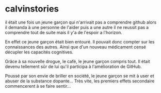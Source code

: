 # calvinstories
il était une fois un jeune garçon qui n'arrivait pas a comprendre github alors il demanda à une personne de l'aider puis a une autre il ne reussit pas a comprendre tout de suite mais il y'a de l'espoir a l'horizon.

En effet ce jeune garçon était bien entouré. Il pouvait donc compter sur les connaissances des autres. Ainsi que d'un nouveau médicament censé décupler les capacités cognitives.

Grâce à sa nouvelle drogue, le café, le jeune garçon compris tout. Il était devenu tellement sûr de lui qu'il participa à l'amélioration de GitHub.

Poussé par son envie de briller en société, le jeune garçon se mit à user et abuser de la substance dopante... Très vite, les premiers effets secondaire commencerent à se faire sentir...



